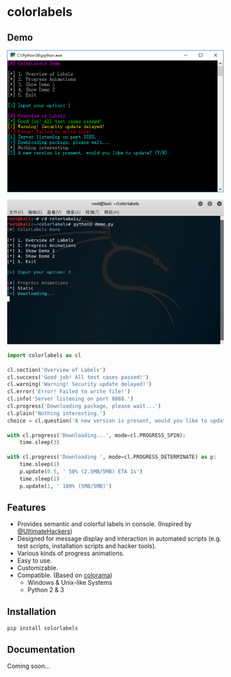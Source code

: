 # colorlabels

## Demo

![](img/overview.png)

![](img/animations.gif)

```python
import colorlabels as cl

cl.section('Overview of Labels')
cl.success('Good job! All test cases passed!')
cl.warning('Warning! Security update delayed!')
cl.error('Error! Failed to write file!')
cl.info('Server listening on port 8888.')
cl.progress('Downloading package, please wait...')
cl.plain('Nothing interesting.')
choice = cl.question('A new version is present, would you like to update? (Y/N)')

with cl.progress('Downloading...', mode=cl.PROGRESS_SPIN):
    time.sleep(3)

with cl.progress('Downloading ', mode=cl.PROGRESS_DETERMINATE) as p:
    time.sleep(1)
    p.update(0.5, ' 50% (2.5MB/5MB) ETA 1s')
    time.sleep(1)
    p.update(1, ' 100% (5MB/5MB)')
```

## Features

- Provides semantic and colorful labels in console. (Inspired by [@UltimateHackers](https://github.com/UltimateHackers))
- Designed for message display and interaction in automated scripts (e.g. test scripts, installation scripts and hacker tools).
- Various kinds of progress animations.
- Easy to use.
- Customizable.
- Compatible. (Based on [colorama](https://github.com/tartley/colorama))
  - Windows & Unix-like Systems
  - Python 2 & 3

## Installation

```
pip install colorlabels
```

## Documentation

Coming soon...
